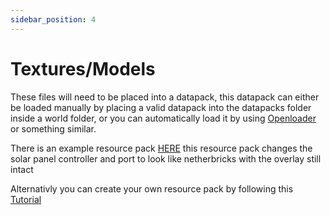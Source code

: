 ```yaml
---
sidebar_position: 4
---
```


# Textures/Models

These files will need to be placed into a datapack, this datapack can either be loaded manually by placing a valid datapack into the datapacks folder inside a world folder, or you can automatically load it by using [Openloader](https://www.curseforge.com/minecraft/mc-mods/open-loader) or something similar.

There is an example resource pack [HERE](../assets/downloads/solar_panel_resource_pack.zip) this resource pack changes the solar panel controller and port to look like netherbricks with the overlay still intact

Alternativly you can create your own resource pack by following this [Tutorial](https://minecraft.fandom.com/wiki/Tutorials/Creating_a_resource_pack)